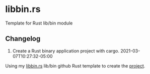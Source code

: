 # libbin.rs
Template for Rust lib/bin module

## Changelog

1. Create a Rust binary application project with cargo.
2021-03-07T10:27:32-05:00

Using my [libbin.rs](https://github.com/electronicpanopticon/libbin.rs) lib/bin
github Rust template to create the [project](https://github.com/folkengine/ffl).

